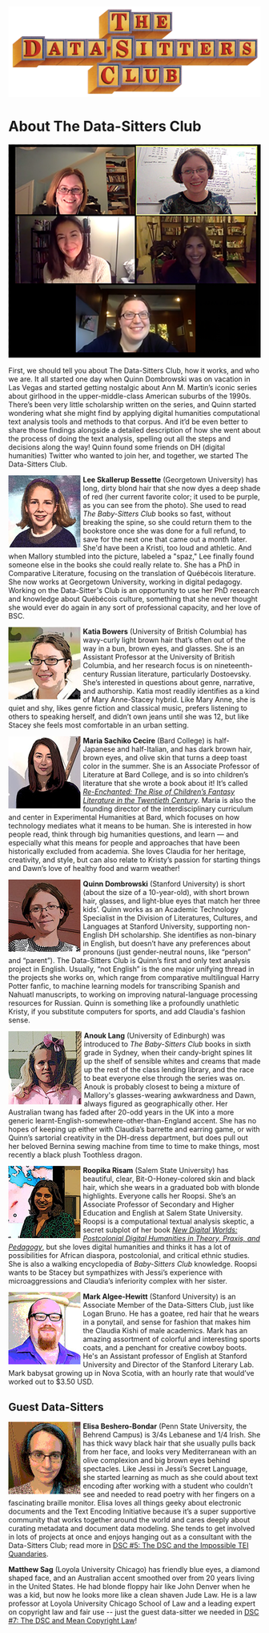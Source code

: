 <img src="_images/DSCLogo.png" />

# About The Data-Sitters Club

![Photo of the first Data-Sitters Club Zoom meeting with Quinn Dombrowski, Katia Bowers, Maria Cecire, Anouk Lang, and Roopika Risam](_static/images/bscmeeting.png)

First, we should tell you about The Data-Sitters Club, how it works, and who we are. It all started one day when Quinn Dombrowski was on vacation in Las Vegas and started getting nostalgic about Ann M. Martin’s iconic series about girlhood in the upper-middle-class American suburbs of the 1990s. There’s been very little scholarship written on the series, and Quinn started wondering what she might find by applying digital humanities computational text analysis tools and methods to that corpus. And it’d be even better to share those findings alongside a detailed description of how she went about the process of doing the text analysis, spelling out all the steps and decisions along the way! Quinn found some friends on DH (digital humanities) Twitter who wanted to join her, and together, we started The Data-Sitters Club.

<div style="float: left; margin-right: 5px;margin-top: 0px;">
	<img src="_static/images/leepic.jpg" alt="Photo of Lee Skallerup Bessette" />
</div>

**Lee Skallerup Bessette** (Georgetown University) has long, dirty blond hair that she now dyes a deep shade of red (her current favorite color; it used to be purple, as you can see from the photo). She used to read _The Baby-Sitters Club_ books so fast, without breaking the spine, so she could return them to the bookstore once she was done for a full refund, to save for the next one that came out a month later. She'd have been a Kristi, too loud and athletic. And when Mallory stumbled into the picture, labeled a "spaz," Lee finally found someone else in the books she could really relate to. She has a PhD in Comparative Literature, focusing on the translation of Québécois literature. She now works at Georgetown University, working in digital pedagogy. Working on the Data-Sitter's Club is an opportunity to use her PhD research and knowledge about Québécois culture, something that she never thought she would ever do again in any sort of professional capacity, and her love of BSC.

<div style="float: left; margin-right: 5px;margin-top: 0px;">
	<img src="_static/images/katiapic.jpg" alt="Photo of Katia Bowers" />
</div>

**Katia Bowers** (University of British Columbia) has wavy-curly light brown hair that’s often out of the way in a bun, brown eyes, and glasses. She is an Assistant Professor at the University of British Columbia, and her research focus is on nineteenth-century Russian literature, particularly Dostoevsky. She’s interested in questions about genre, narrative, and authorship. Katia most readily identifies as a kind of Mary Anne-Stacey hybrid. Like Mary Anne, she is quiet and shy, likes genre fiction and classical music, prefers listening to others to speaking herself, and didn’t own jeans until she was 12, but like Stacey she feels most comfortable in an urban setting.

<div style="float: left; margin-right: 5px;margin-top: 0px;">
	<img src="_static/images/mariapic.jpeg" alt="Photo of Maria Sachiko Cecire" />
</div>

**Maria Sachiko Cecire** (Bard College) is half-Japanese and half-Italian, and has dark brown hair, brown eyes, and olive skin that turns a deep toast color in the summer. She is an Associate Professor of Literature at Bard College, and is so into children’s literature that she wrote a book about it! It’s called [_Re-Enchanted: The Rise of Children’s Fantasy Literature in the Twentieth Century_](https://www.upress.umn.edu/book-division/books/re-enchanted). Maria is also the founding director of the interdisciplinary curriculum and center in Experimental Humanities at Bard, which focuses on how technology mediates what it means to be human. She is interested in how people read, think through big humanities questions, and learn — and especially what this means for people and approaches that have been historically excluded from academia. She loves Claudia for her heritage, creativity, and style, but can also relate to Kristy’s passion for starting things and Dawn’s love of healthy food and warm weather!

<div style="float: left; margin-right: 5px;margin-top: 0px;">
	<img src="_static/images/quinnpic.jpg" alt="Photo of Quinn Dombrowski" />
</div>

**Quinn Dombrowski** (Stanford University) is short (about the size of a 10-year-old), with short brown hair, glasses, and light-blue eyes that match her three kids’. Quinn works as an Academic Technology Specialist in the Division of Literatures, Cultures, and Languages at Stanford University, supporting non-English DH scholarship. She identifies as non-binary in English, but doesn’t have any preferences about pronouns (just gender-neutral nouns, like “person” and “parent”). The Data-Sitters Club is Quinn’s first and only text analysis project in English. Usually, “not English” is the one major unifying thread in the projects she works on, which range from comparative multilingual Harry Potter fanfic, to machine learning models for transcribing Spanish and Nahuatl manuscripts, to working on improving natural-language processing resources for Russian. Quinn is something like a profoundly unathletic Kristy, if you substitute computers for sports, and add Claudia's fashion sense.

<div style="float: left; margin-right: 5px;margin-top: 0px;">
	<img src="_static/images/anoukpic.jpg" alt="Photo of Anouk Lang" />
</div>

**Anouk Lang** (University of Edinburgh) was introduced to _The Baby-Sitters Club_ books in sixth grade in Sydney, when their candy-bright spines lit up the shelf of sensible whites and creams that made up the rest of the class lending library, and the race to beat everyone else through the series was on. Anouk is probably closest to being a mixture of Mallory's glasses-wearing awkwardness and Dawn, always figured as geographically other. Her Australian twang has faded after 20-odd years in the UK into a more generic learnt-English-somewhere-other-than-England accent. She has no hopes of keeping up either with Claudia’s barrette and earring game, or with Quinn’s sartorial creativity in the DH-dress department, but does pull out her beloved Bernina sewing machine from time to time to make things, most recently a black plush Toothless dragon.

<div style="float: left; margin-right: 5px;margin-top: 0px;">
	<img src="_static/images/roopsipic.jpg" alt="Photo of Roopika Risam" />
</div>

**Roopika Risam** (Salem State University) has beautiful, clear, Bit-O-Honey-colored skin and black hair, which she wears in a graduated bob with blonde highlights. Everyone calls her Roopsi. She’s an Associate Professor of Secondary and Higher Education and English at Salem State University. Roopsi is a computational textual analysis skeptic, a secret subplot of her book [_New Digital Worlds: Postcolonial Digital Humanities in Theory, Praxis, and Pedagogy_](http://www.nupress.northwestern.edu/content/new-digital-worlds), but she loves digital humanities and thinks it has a lot of possibilities for African diaspora, postcolonial, and critical ethnic studies. She is also a walking encyclopedia of _Baby-Sitters Club_ knowledge. Roopsi wants to be Stacey but sympathizes with Jessi’s experience with microaggressions and Claudia’s inferiority complex with her sister.

<div style="float: left; margin-right: 5px;margin-top: 0px;">
	<img src="_static/images/markpic.jpg" alt="Photo of Mark Algee-Hewitt" />
</div>

**Mark Algee-Hewitt** (Stanford University) is an Associate Member of the Data-Sitters Club, just like Logan Bruno. He has a goatee, red hair that he wears in a ponytail, and sense for fashion that makes him the Claudia Kishi of male academics. Mark has an amazing assortment of colorful and interesting sports coats, and a penchant for creative cowboy boots. He's an Assistant professor of English at Stanford University and Director of the Stanford Literary Lab. Mark babysat growing up in Nova Scotia, with an hourly rate that would’ve worked out to $3.50 USD.

## Guest Data-Sitters

<div style="float: left; margin-right: 5px;margin-top: 0px;">
	<img src="_static/images/elisapic.jpg" alt="Photo of Elisa Beshero-Bondar" />
</div>

**Elisa Beshero-Bondar** (Penn State University, the Behrend Campus) is 3/4s Lebanese and 1/4 Irish. She has thick wavy black hair that she usually pulls back from her face, and looks very Mediterranean with an olive complexion and big brown eyes behind spectacles. Like Jessi in Jessi’s Secret Language, she started learning as much as she could about text encoding after working with a student who couldn’t see and needed to read poetry with her fingers on a fascinating braille monitor.  Elisa loves all things geeky about electronic documents and the Text Encoding Initiative because it’s a super supportive community that works together around the world and cares deeply about curating metadata and document data modeling. She tends to get involved in lots of projects at once and enjoys hanging out as a consultant with the Data-Sitters Club; read more in <a href="dsc5">DSC #5: The DSC and the Impossible TEI Quandaries</a>. 

**Matthew Sag** (Loyola University Chicago) has friendly blue eyes, a diamond shaped face, and an Australian accent smoothed over from 20 years living in the United States. He had blonde floppy hair like John Denver when he was a kid, but now he looks more like a clean shaven Jude Law. He is a law professor at Loyola University Chicago School of Law and a leading expert on copyright law and fair use -- just the guest data-sitter we needed in <a href="dsc7">DSC #7: The DSC and Mean Copyright Law</a>!